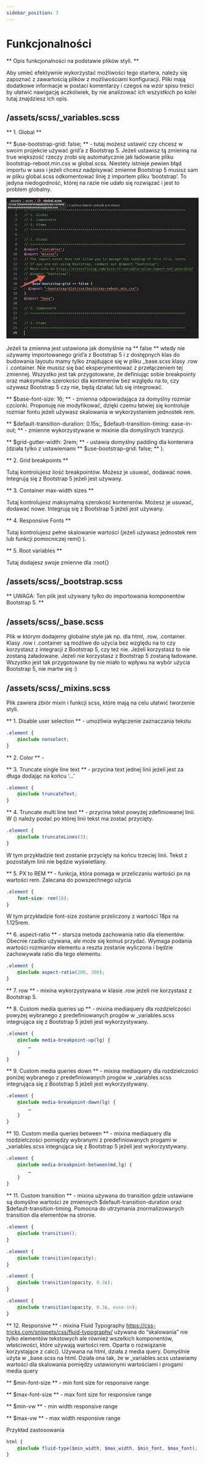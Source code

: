 ```yaml
---
sidebar_position: 3
---
```


# Funkcjonalności

** Opis funkcjonalności na podstawie plików styli. **

Aby umieć efektywnie wykorzystać możliwości tego startera, należy się zapoznać z zawartością plików z możliwościami konfiguracji.
Pliki mają dodatkowe informacje w postaci komentarzy i czegoś na wzór spisu treści by ułatwić nawigację aczkolwiek,
by nie analizować ich wszystkich po kolei tutaj znajdziesz ich opis.

## /assets/scss/_variables.scss

** 1. Global **

** $use-bootstrap-grid: false; ** - tutaj możesz ustawić czy chcesz w swoim projekcie używać grid’a z Bootstrap 5. 
Jeżeli ustawisz tą zmienną na true większość rzeczy zrobi się automatycznie jak ładowanie pliku bootstrap-reboot.min.css w global.scss. 
Niestety istnieje pewien błąd importu w sass i jeżeli chcesz nadpisywać zmienne Bootstrap 5 musisz sam w pliku global.scss odkomentować 
linię z importem pliku ‘bootstrap’. To jedyna niedogodność, której na razie nie udało się rozwiązać i jest to problem globalny.

![Assets image](./assets/image2.jpeg)

Jeżeli ta zmienna jest ustawiona jak domyślnie na ** false ** wtedy nie używamy importowanego grid’a z Bootstrap 5 i z dostępnych klas do 
budowania layoutu mamy tylko znajdujące się w pliku _base.scss klasy .row i .container. Nie musisz się bać eksperymentować z przełączeniem 
tej zmiennej. Wszystko jest tak przygotowane, że definiując sobie breakpointy oraz maksymalne szerokości dla kontenerów bez względu na to, 
czy używasz Bootstrap 5 czy nie, będą działać lub się integrować.

** $base-font-size: 16; ** - zmienna odpowiadająca za domyślny rozmiar czcionki. Proponuję nie modyfikować, dzięki czemu łatwiej się 
kontroluje rozmiar fontu jeżeli używasz skalowania w wykorzystaniem jednostek rem.

** $default-transition-duration: 0.15s;, $default-transition-timing: ease-in-out; ** - zmienne wykorzystywane w mixinie dla domyślnych tranzycji.

** $grid-gutter-width: 2rem; ** - ustawia domyślny padding dla kontenera (działa tylko z ustawieniami ** $use-bootstrap-grid: false; ** ).


** 2. Grid breakpoints **

Tutaj kontrolujesz ilość breakpointów. Możesz je usuwać, dodawać nowe. Integrują się z Bootstrap 5 jeżeli jest używany.


** 3. Container max-width sizes ** 

Tutaj kontrolujesz maksymalną szerokość kontenerów. Możesz je usuwać, dodawać nowe. Integrują się z Bootstrap 5 jeżeli jest używany.


** 4. Responsive Fonts **

Tutaj kontrolujesz pełne skalowanie wartości (jeżeli używasz jednostek rem lub funkcji pomocniczej rem() ).


** 5. Root variables **

Tutaj dodajesz swoje zmienne dla :root{}

## /assets/scss/_bootstrap.scss

** UWAGA: Ten plik jest używany tylko do importowania komponentów Bootstrap 5. **

## /assets/scss/_base.scss

Plik w którym dodajemy globalne style jak np. dla html, .row, .container. Klasy .row i .container są możliwe do użycia bez względu 
na to czy korzystasz z integracji z Bootstrap 5, czy też nie. Jeżeli korzystasz to nie zostaną załadowane. Jeżeli nie korzystasz 
z Bootstrap 5 zostaną ładowane. Wszystko jest tak przygotowane by nie miało to wpływu na wybór użycia Bootstrap 5, nie martw się :)


## /assets/scss/_mixins.scss

Plik zawiera zbiór mixin i funkcji scss, które mają na celu ułatwić tworzenie styli.

** 1. Disable user selection ** - umożliwia wyłączenie zaznaczania tekstu

```scss
.element {
    @include nonselect;
}
```


** 2. Color ** -


** 3. Truncate single line text ** - przycina text jednej linii jeżeli jest za długa dodając na końcu ‘...’

```scss
.element {
    @include truncateText;
}
```


** 4. Truncate multi line text ** - przycina tekst powyżej zdefiniowanej linii. W () należy podać po której linii tekst ma zostać przycięty.

```scss
.element {
    @include truncateLines(3);
}
```

  W tym przykładzie text zostanie przycięty na końcu trzeciej linii. Tekst z pozostałym linii nie będzie wyświetlany.


** 5. PX to REM ** - funkcja, która pomaga w przeliczaniu wartości px na wartości rem. Zalecana do powszechnego użycia

```scss
.element {
    font-size: rem(18);
}
```

  W tym przykładzie font-size zostanie przeliczony z wartości 18px na 1.125rem.


** 6. aspect-ratio ** - starsza metoda zachowania ratio dla elementów. Obecnie rzadko używana, ale może się komuś przydać. 
Wymaga podania wartości rozmiarów elementu a reszta zostanie wyliczona i będzie zachowywała ratio dla tego elementu.

```scss
.element {
    @include aspect-ratio(200, 300);
}
```


** 7. row ** - mixina wykorzystywana w klasie .row jeżeli nie korzystasz z Bootstrap 5.


** 8. Custom media queries up ** - mixina mediaquery dla rozdzielczości powyżej wybranego z predefiniowanych progów 
w _variables.scss integrująca się z Bootstrap 5 jeżeli jest wykorzystywany.

```scss
.element {
    @include media-breakpoint-up(lg) {
        …
    }
}
```


** 9. Custom media queries down ** - mixina mediaquery dla rozdzielczości poniżej wybranego z predefiniowanych 
progów w _variables.scss integrująca się z Bootstrap 5 jeżeli jest wykorzystywany.

```scss
.element {
    @include media-breakpoint-down(lg) {
        …
    }
}
```


** 10. Custom media queries between ** - mixina mediaquery dla rozdzielczości pomiędzy wybranymi z 
predefiniowanych progami w _variables.scss integrująca się z Bootstrap 5 jeżeli jest wykorzystywany.

```scss
.element {
    @include media-breakpoint-between(md,lg) {
        …
    }
}
```


** 11. Custom transition ** - mixina używana do transition gdzie ustawiane są domyślne wartości ze zmiennych 
$default-transition-duration oraz $default-transition-timing. Pomocna do utrzymania znormalizowanych transition dla elementów na stronie.

```scss
.element {
    @include transition();
}
```
```scss
.element {
    @include transition(opacity);
}
```
```scss
.element {
    @include transition(opacity, 0.3s);
}
```
```scss
.element {
    @include transition(opacity, 0.3s, ease-in);
}
```


** 12. Responsive ** - mixina Fluid Typography https://css-tricks.com/snippets/css/fluid-typography/ używana 
do “skalowania” nie tylko elementów tekstowych ale również wszelkich komponentów, właściwości, które używają wartości rem. 
Oparta o rozwiązanie korzystające z calc(). Używana na html, działa z media query. Domyślnie użyta w _base.scss na html. 
Działa ona tak, że w _variables.scss ustawiamy wartości dla skalowania pomiędzy ustawionymi wartościami i progami media query

** $min-font-size ** - min font size for responsive range

** $max-font-size ** - max font size for responsive range

** $min-vw ** - min width responsive range

** $max-vw ** - max width responsive range


Przykład zastosowania

```scss
html {
    @include fluid-type($min_width, $max_width, $min_font, $max_font);
}
```



